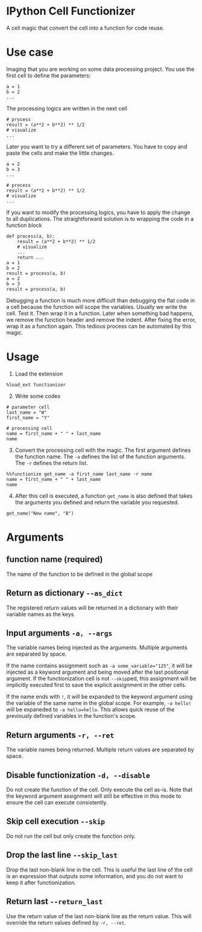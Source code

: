 # IPython Cell Functionizer
A cell magic that convert the cell into a function for code reuse.

# Use case
Imaging that you are working on some data processing project. You use the first cell to define the parameters:
```
a = 1
b = 2
...
```
The processing logics are written in the next cell
```
# process
result = (a**2 + b**2) ** 1/2
# visualize
...
```

Later you want to try a different set of parameters. You have to copy and paste the cells and make the little changes.
```
a = 2
b = 3
...
```
```
# process
result = (a**2 + b**2) ** 1/2
# visualize
...
```

If you want to modify the processing logics, you have to apply the change to all duplications. The straightforward 
solution is to wrapping the code in a function block
```
def process(a, b):
    result = (a**2 + b**2) ** 1/2
    # visualize
    ...
    return ...
a = 1
b = 2
result = process(a, b)
a = 2
b = 3
result = process(a, b)
```
Debugging a function is much more difficult than debugging the flat code in a cell because the function will scope 
the variables. Usually we write the cell. Test it. Then wrap it in a function. Later when something bad happens, we 
remove the function header and remove the indent. After fixing the error, wrap it as a function again. This tedious 
process can be automated by this magic.

# Usage
1. Load the extension
```
%load_ext functionizer
```
2. Write some codes
```
# parameter cell
last_name = "W"
first_name = "Y"
```

```
# processing cell
name = first_name + " " + last_name
name
```
3. Convert the processing cell with the magic. The first argument defines the function name. The `-a` defines the 
   list of the function arguments. The `-r` defines the return list.
```
%%functionize get_name -a first_name last_name -r name
name = first_name + " " + last_name
name
```

4. After this cell is executed, a function `get_name` is also defined that takes the arguments you defined and 
   return the variable you requested.
```
get_name("New name", "B")
```

# Arguments
## function name (required)
The name of the function to be defined in the global scope

## Return as dictionary `--as_dict`
The registered return values will be returned in a dictionary with their variable names as the keys

## Input arguments `-a, --args`
The variable names being injected as the arguments. Multiple arguments are separated by space. 

If the name contains assignment such as `-a some_variable="125"`, it will be injected as a keyword argument and 
being moved after the last positional argument. If the functionization cell is not `--skip`ped, this assignment will 
be implicitly executed first to save the explicit assignment in the other cells.

If the name ends with `!`, it will be expanded to the keyword argument using the variable of the same name in the 
global scope. For example, `-a hello!` will be expaneded to `-a hello=hello`. This allows quick reuse of the 
previously defined variables in the function's scope.

## Return arguments `-r, --ret`
The variable names being returned. Multiple return values are separated by space.

## Disable functionization `-d, --disable`
Do not create the function of the cell. Only execute the cell as-is. Note that the keyword argument assignment will 
still be effective in this mode to ensure the cell can execute consistently.

## Skip cell execution `--skip`
Do not run the cell but only create the function only.

## Drop the last line `--skip_last`
Drop the last non-blank line in the cell. This is useful the last line of the cell is an expression that outputs 
some information, and you do not want to keep it after functionization.

## Return last `--return_last`
Use the return value of the last non-blank line as the return value. This will override the return values defined by 
`-r, --ret`.



